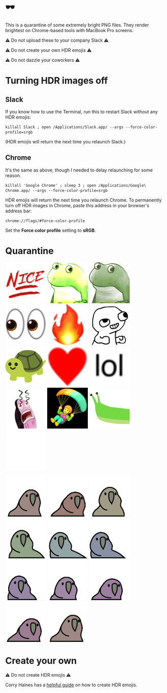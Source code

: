 # 🕶️

This is a quarantine of some extremely bright PNG files. They render brightest on Chrome-based tools with MacBook Pro screens.

⚠️  Do not upload these to your company Slack ⚠️

⚠️  Do not create your own HDR emojis ⚠️

⚠️  Do not dazzle your coworkers ⚠️


# Turning HDR images off

## Slack

If you know how to use the Terminal, run this to restart Slack without any HDR emojis:

```
killall Slack ; open /Applications/Slack.app/ --args --force-color-profile=srgb
```

(HDR emojis will return the next time you relaunch Slack.)

## Chrome

It's the same as above, though I needed to delay relaunching for some reason.

```
killall 'Google Chrome' ; sleep 3 ; open /Applications/Google\ Chrome.app/ --args --force-color-profile=srgb
```

HDR emojis will return the next time you relaunch Chrome. To permanently turn off HDR images in Chrome, paste this address in your browser's address bar:

```
chrome://flags/#force-color-profile
```

Set the **Force color profile** setting to **sRGB**.

# Quarantine

<img width="128" height="128" src="nice.png"> <img width="128" height="128" src="bufo-superbright.png"> <img width="128" height="128" src="bufo.png"> <img width="128" height="128" src="eyes.png"> <img width="128" height="128" src="fire.png"> <img width="128" height="128" src="fsjal.png"> <img width="128" height="128" src="he-is-bright.png"> <img width="128" height="128" src="heart.png"> <img width="128" height="128" src="lol.png"> <img width="128" height="128" src="myeyes.png"> <img width="128" height="128" src="paraglider.png"> <img width="128" height="128" src="slug.png"> <img width="128" height="128" src="superbright.png">

<img width="128" height="128" src="partyparrot-hdr-1.png"> <img width="128" height="128" src="partyparrot-hdr-10.png"> <img width="128" height="128" src="partyparrot-hdr-2.png"> <img width="128" height="128" src="partyparrot-hdr-3.png"> <img width="128" height="128" src="partyparrot-hdr-4.png"> <img width="128" height="128" src="partyparrot-hdr-5.png"> <img width="128" height="128" src="partyparrot-hdr-6.png"> <img width="128" height="128" src="partyparrot-hdr-7.png"> <img width="128" height="128" src="partyparrot-hdr-8.png"> <img width="128" height="128" src="partyparrot-hdr-9.png"> <img width="128" height="128" src="partyparrot-hdr.png">

# Create your own

⚠️ Do not create HDR emojis ⚠️

Corry Haines has a [helpful guide](https://sharpletters.net/2025/04/16/hdr-emoji/) on how to create HDR emojis.
